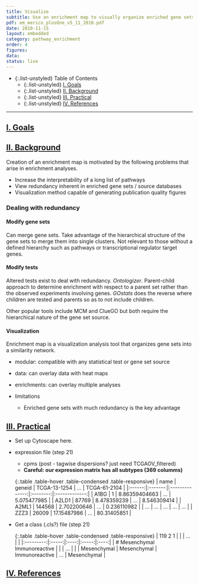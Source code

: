 ```yaml
---
title: Visualize
subtitle: Use an enrichment map to visually organize enriched gene sets
pdf: em_merico_plosOne_v5_11_2010.pdf
date: 2010-11-15
layout: embedded
category: pathway_enrichment
order: 4
figures:
data:
status: live
---
```


- {:.list-unstyled} Table of Contents
  - {:.list-unstyled} [I. Goals](#goals)
  - {:.list-unstyled} [II. Background](#background)
  - {:.list-unstyled} [III. Practical](#practical)
  - {:.list-unstyled} [IV. References](#references)

<hr/>

## <a href="#goals" name="goals">I. Goals</a>

## <a href="#background" name="background">II. Background</a>

Creation of an enrichment map is motivated by the following problems that arise in enrichment analyses.

  - Increase the interpretability of a long list of pathways
  - View redundancy inherent in enriched gene sets / source databases
  - Visualization method capable of generating publication quality figures

### Dealing with redundancy

#### Modify gene sets

Can merge gene sets. Take advantage of the hierarchical structure of the gene sets to merge them into single clusters. Not relevant to those without a defined hierarchy such as pathways or transcriptional regulator target genes.

#### Modify tests

Altered tests exist to deal with redundancy. *Ontologizer*. Parent-child approach to determine enrichment with respect to a parent set rather than the observed experiments involving genes. *GOstats* does the reverse where children are tested and parents so as to not include children.

Other popular tools include MCM and ClueGO but both require the hierarchical nature of the gene set source.

#### Visualization

Enrichment map is a visualization analysis tool that organizes gene sets into a similarity network.

- modular: compatible with any statistical test or gene set source
- data: can overlay data with heat maps
- enrichments: can overlay multiple analyses

- limitations

  - Enriched gene sets with much redundancy is the key advantage

## <a href="#practical" name="practical">III. Practical</a>

- Set up Cytoscape here.
- expression file (step 21)
  - cpms (post - tagwise dispersions? just need  TCGAOV_filtered)
  - **Careful: our expression matrix has all subtypes (369 columms)**

  {:.table .table-hover .table-condensed .table-responsive}
  | name   | geneid  | TCGA-13-1254   |   ...    |  TCGA-61-2104 |
  |:------:|:-------:|:--------------:|:--------:|:-------------:|
  | A1BG   |   1     | 8.86359404663  |   ...    | 5.075477985   |
  | A2LD1  |  87769  | 8.478359239    |   ...    | 8.546309414   |
  | A2ML1  |  144568 | 2.702200646    |   ...    | 0.236110982   |
  | ...    |   ...   |    ...         |   ...    |      ...      |
  | ZZZ3   |  26009  | 17.15487986    |   ...    | 80.31405851   |


- Get a class (.cls?) file (step 21)

  {:.table .table-hover .table-condensed .table-responsive}
  | 119 2 1  |      |     | ...  |     |
  |:---------:|:-----:|:----:|:-----:|:----:|
  | # Mesenchymal Immunoreactive  | | | ... | |
  | Mesenchymal  |  Mesenchymal  | Immunoreactive | ... |  Mesenchymal  |

## <a href="#references" name="references">IV. References</a>
<div class="panel_group" data-inline="21085593"></div>

